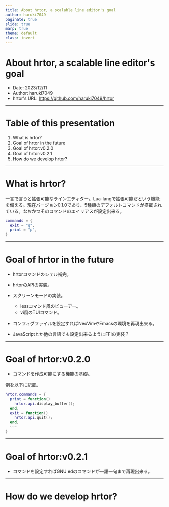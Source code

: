 ```yaml
---
title: About hrtor, a scalable line editor's goal
author: haruki7049
paginate: true
slide: true
marp: true
theme: default
class: invert
---
```


# About hrtor, a scalable line editor's goal

- Date: 2023/12/11
- Author: haruki7049
- hrtor's URL: https://github.com/haruki7049/hrtor

---

# Table of this presentation

1. What is hrtor?
2. Goal of hrtor in the future
3. Goal of hrtor:v0.2.0
4. Goal of hrtor:v0.2.1
5. How do we develop hrtor?

---
<!--
_header: About hrtor, a scalable line editor's goal
_footer: This presentation's URL: https://github.com/haruki7049/presentation-about-hrtor
-->

# What is hrtor?

一言で言うと拡張可能なラインエディター。Lua-langで拡張可能だという機能を備える。現在バージョン0.1.0であり、5種類のデフォルトコマンドが搭載されている。なおかつそのコマンドのエイリアスが設定出来る。
```lua
commands = {
  exit = "q",
  print = "p",
}
```

---

# Goal of hrtor in the future

- hrtorコマンドのシェル補完。
- hrtorのAPIの実装。

- スクリーンモードの実装。
    - lessコマンド風のビューアー。
    - vi風のTUIコマンド。
- コンフィグファイルを設定すればNeoVimやEmacsの環境を再現出来る。
- JavaScriptとか他の言語でも設定出来るようにFFIの実装？

---

# Goal of hrtor:v0.2.0

- コマンドを作成可能にする機能の基礎。

例を以下に記載。
```lua
hrtor.commands = {
  print = function()
    hrtor.api.display_buffer();
  end,
  exit = function()
    hrtor.api.quit();
  end,
  ~~~
}
```

---

# Goal of hrtor:v0.2.1

- コマンドを設定すればGNU edのコマンドが一語一句まで再現出来る。

---

# How do we develop hrtor?
